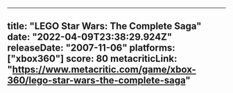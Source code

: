 
---
title: "LEGO Star Wars: The Complete Saga"
date: "2022-04-09T23:38:29.924Z"
releaseDate: "2007-11-06"
platforms: ["xbox360"]
score: 80
metacriticLink: "https://www.metacritic.com/game/xbox-360/lego-star-wars-the-complete-saga"
---
